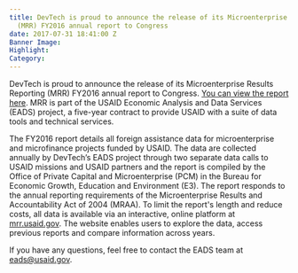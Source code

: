 ```yaml
---
title: DevTech is proud to announce the release of its Microenterprise Results Reporting
  (MRR) FY2016 annual report to Congress
date: 2017-07-31 18:41:00 Z
Banner Image: 
Highlight: 
Category: 
---
```


DevTech is proud to announce the release of its Microenterprise Results Reporting (MRR) FY2016 annual report to Congress. [You can view the report here](https://mrr.usaid.gov/reports.html).  MRR is part of the USAID Economic Analysis and Data Services (EADS) project, a five-year contract to provide USAID with a suite of data tools and technical services. 

The FY2016 report details all foreign assistance data for microenterprise and microfinance projects funded by USAID. The data are collected annually by DevTech’s EADS project through two separate data calls to USAID missions and USAID partners and the report is compiled by the Office of Private Capital and Microenterprise (PCM) in the Bureau for Economic Growth, Education and Environment (E3). The report responds to the annual reporting requirements of the Microenterprise Results and Accountability Act of 2004 (MRAA).  To limit the report's length and reduce costs, all data is available via an interactive, online platform at [mrr.usaid.gov](https://mrr.usaid.gov). The website enables users to explore the data, access previous reports and compare information across years.

If you have any questions, feel free to contact the EADS team at [eads@usaid.gov](eads@usaid.gov).